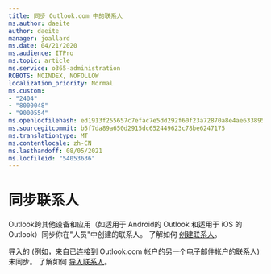 ```yaml
---
title: 同步 Outlook.com 中的联系人
ms.author: daeite
author: daeite
manager: joallard
ms.date: 04/21/2020
ms.audience: ITPro
ms.topic: article
ms.service: o365-administration
ROBOTS: NOINDEX, NOFOLLOW
localization_priority: Normal
ms.custom:
- "2404"
- "8000048"
- "9000554"
ms.openlocfilehash: ed1913f255657c7efac7e5dd292f60f23a72870a8e4ae6338952e790416dd993
ms.sourcegitcommit: b5f7da89a650d2915dc652449623c78be6247175
ms.translationtype: MT
ms.contentlocale: zh-CN
ms.lasthandoff: 08/05/2021
ms.locfileid: "54053636"
---
```

# <a name="sync-contacts"></a>同步联系人

Outlook跨其他设备和应用（如适用于 Android[](https://outlook.live.com/people/)的 Outlook 和适用于 iOS 的 Outlook）同步你在"人员"中创建的联系人。 了解如何 [创建联系人](https://support.office.com/article/5b909158-036e-4820-92f7-2a27f57b9f01)。

导入的 (例如，来自已连接到 Outlook.com 帐户的另一个电子邮件帐户的联系人) 未同步。 了解如何 [导入联系人](https://support.office.com/article/285a3b55-8d93-4ac8-93df-43fffd13b2f1)。
